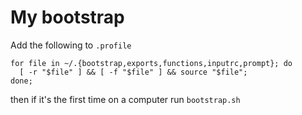 # My bootstrap

Add the following to `.profile`

````
for file in ~/.{bootstrap,exports,functions,inputrc,prompt}; do
  [ -r "$file" ] && [ -f "$file" ] && source "$file";
done;
````

then if it's the first time on a computer run `bootstrap.sh`
